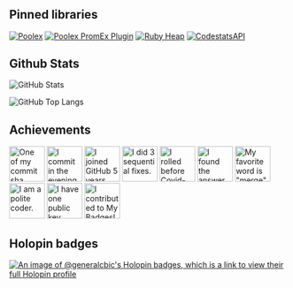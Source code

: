 #

## Pinned libraries

[![Poolex](https://github-readme-stats.vercel.app/api/pin/?username=general-CbIC&repo=poolex&theme=dracula)](https://github.com/general-CbIC/poolex)
[![Poolex PromEx Plugin](https://github-readme-stats.vercel.app/api/pin/?username=general-CbIC&repo=poolex_prom_ex&theme=dracula)](https://github.com/general-CbIC/poolex_prom_ex)
[![Ruby Heap](https://github-readme-stats.vercel.app/api/pin/?username=general-CbIC&repo=ruby-heap&theme=dracula)](https://github.com/general-CbIC/ruby-heap)
[![CodestatsAPI](https://github-readme-stats.vercel.app/api/pin/?username=general-CbIC&repo=codestats_api&theme=dracula)](https://github.com/general-CbIC/codestats_api)

## Github Stats

![GitHub Stats](https://github-readme-stats.vercel.app/api?username=general-CbIC&show_icons=true&theme=dracula)

![GitHub Top Langs](https://github-readme-stats.vercel.app/api/top-langs/?username=general-CbIC&layout=compact&theme=dracula)

## Achievements

<!-- my-badges start -->
<a href="my-badges/ab-commit.md"><img src="https://my-badges.github.io/my-badges/ab-commit.png" alt="One of my commit sha starts with &quot;ab&quot;." title="One of my commit sha starts with &quot;ab&quot;." width="64"></a>
<a href="my-badges/evening-commits.md"><img src="https://my-badges.github.io/my-badges/evening-commits.png" alt="I commit in the evening." title="I commit in the evening." width="64"></a>
<a href="my-badges/github-anniversary-5.md"><img src="https://my-badges.github.io/my-badges/github-anniversary-5.png" alt="I joined GitHub 5 years ago." title="I joined GitHub 5 years ago." width="64"></a>
<a href="my-badges/fix-3.md"><img src="https://my-badges.github.io/my-badges/fix-3.png" alt="I did 3 sequential fixes." title="I did 3 sequential fixes." width="64"></a>
<a href="my-badges/covid-19.md"><img src="https://my-badges.github.io/my-badges/covid-19.png" alt="I rolled before Covid-19: Survivor of the Great TP Shortage" title="I rolled before Covid-19: Survivor of the Great TP Shortage" width="64"></a>
<a href="my-badges/the-ultimate-question.md"><img src="https://my-badges.github.io/my-badges/the-ultimate-question.png" alt="I found the answer to the ultimate question of life, the universe, and everything!" title="I found the answer to the ultimate question of life, the universe, and everything!" width="64"></a>
<a href="my-badges/favorite-word.md"><img src="https://my-badges.github.io/my-badges/favorite-word.png" alt="My favorite word is &quot;merge&quot;." title="My favorite word is &quot;merge&quot;." width="64"></a>
<a href="my-badges/polite-coder.md"><img src="https://my-badges.github.io/my-badges/polite-coder.png" alt="I am a polite coder." title="I am a polite coder." width="64"></a>
<a href="my-badges/public-keys-1.md"><img src="https://my-badges.github.io/my-badges/public-keys-1.png" alt="I have one public key" title="I have one public key" width="64"></a>
<a href="my-badges/my-badges-contributor.md"><img src="https://my-badges.github.io/my-badges/my-badges-contributor.png" alt="I contributed to My Badges!" title="I contributed to My Badges!" width="64"></a>
<!-- my-badges end -->

## Holopin badges

[![An image of @generalcbic's Holopin badges, which is a link to view their full Holopin profile](https://holopin.me/generalcbic)](https://holopin.io/@generalcbic)
